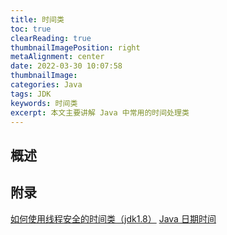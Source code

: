 ```yaml
---
title: 时间类
toc: true
clearReading: true
thumbnailImagePosition: right
metaAlignment: center
date: 2022-03-30 10:07:58
thumbnailImage:
categories: Java
tags: JDK
keywords: 时间类
excerpt: 本文主要讲解 Java 中常用的时间处理类
---
```

<!-- toc -->
## 概述

## 附录
[如何使用线程安全的时间类（jdk1.8）](https://blog.csdn.net/wtwcsdn123/article/details/108355614)
[Java 日期时间](https://www.runoob.com/java/java-date-time.html)